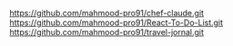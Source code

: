 https://github.com/mahmood-pro91/chef-claude.git
https://github.com/mahmood-pro91/React-To-Do-List.git
https://github.com/mahmood-pro91/travel-jornal.git